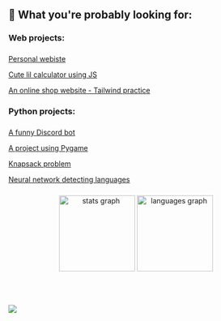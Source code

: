

<h2 align="left">💫 What you're probably looking for:</h2>

###

<h3 align="left">Web projects:</h3>

###


[Personal webiste](https://github.com/vizaav/vizaav.github.io)

[Cute lil calculator using JS](https://github.com/vizaav/calculator)

[An online shop website - Tailwind practice](https://github.com/vizaav/my-first-page)




###

<h3 align="left">Python projects:</h3>

###
 [A funny Discord bot](https://github.com/vizaav/Iriska_Discord_bot)
 
  [A project using Pygame](https://github.com/vizaav/PyGaming)
  
  [Knapsack problem](https://github.com/vizaav/problem_plecakowy)
  
  [Neural network detecting languages](https://github.com/vizaav/neural_network)


###



###

<div align="center">
  <img src="https://github-readme-stats.vercel.app/api?username=vizaav&hide_title=false&hide_rank=false&show_icons=true&include_all_commits=true&count_private=true&disable_animations=false&theme=dracula&locale=en&hide_border=false&order=1" height="150" alt="stats graph"  />
  <img src="https://github-readme-stats.vercel.app/api/top-langs?username=vizaav&locale=en&hide_title=false&layout=compact&card_width=320&langs_count=5&theme=dracula&hide_border=false&order=2" height="150" alt="languages graph"  />
</div>

###

<br clear="both">


###

<a href="https://wakatime.com"><img src="https://wakatime.com/share/@70d1de58-eb44-47a3-9f90-d6a363fe171c/cf068451-4703-470b-9fbe-aab0ed697e6e.png" /></a>
<!--
**vizaav/vizaav** is a ✨ _special_ ✨ repository because its `README.md` (this file) appears on your GitHub profile.

Here are some ideas to get you started:

- 🔭 I’m currently working on ...
- 🌱 I’m currently learning ...
- 👯 I’m looking to collaborate on ...
- 🤔 I’m looking for help with ...
- 💬 Ask me about ...
- 📫 How to reach me: ...
- 😄 Pronouns: ...
- ⚡ Fun fact: ...
-->
